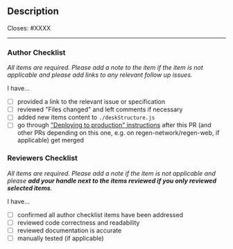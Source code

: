## Description

Closes: #XXXX

<!-- Add a description of the changes that this PR introduces and the files that
are the most critical to review. -->

---

### Author Checklist

*All items are required. Please add a note to the item if the item is not applicable and
please add links to any relevant follow up issues.*

I have...

- [ ] provided a link to the relevant issue or specification
- [ ] reviewed "Files changed" and left comments if necessary
- [ ] added new items content to `./deskStructure.js`
- [ ] go through ["Deploying to production" instructions](https://github.com/regen-network/regen-sanity/blob/main/README.md#deploying-to-production) after this PR (and other PRs depending on this one, e.g. on regen-network/regen-web, if applicable) get merged

### Reviewers Checklist

*All items are required. Please add a note if the item is not applicable and please **add
your handle next to the items reviewed if you only reviewed selected items**.*

I have...

- [ ] confirmed all author checklist items have been addressed
- [ ] reviewed code correctness and readability
- [ ] reviewed documentation is accurate
- [ ] manually tested (if applicable)